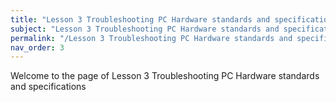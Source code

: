 ```yaml
---
title: "Lesson 3 Troubleshooting PC Hardware standards and specifications"
subject: "Lesson 3 Troubleshooting PC Hardware standards and specifications"
permalink: "/Lesson 3 Troubleshooting PC Hardware standards and specifications"
nav_order: 3
---
```


Welcome to the page of Lesson 3 Troubleshooting PC Hardware standards and specifications
